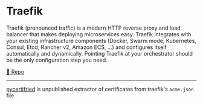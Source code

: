 # Traefik

Traefik (pronounced traffic) is a modern HTTP reverse proxy and load balancer that makes deploying microservices easy. Traefik integrates with your existing infrastructure components (Docker, Swarm mode, Kubernetes, Consul, Etcd, Rancher v2, Amazon ECS, ...) and configures itself automatically and dynamically. Pointing Traefik at your orchestrator should be the only configuration step you need.

[🔗 Repo](https://github.com/traefik/traefik)

---

[pycertifried](https://hub.docker.com/r/nett00n/pycertifried) is unpublished extractor of certificates from traefik's `acme.json` file
